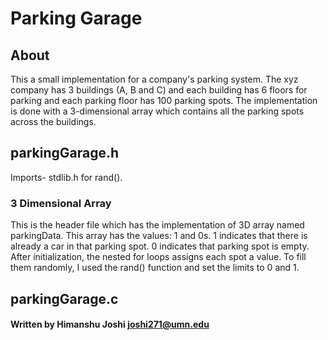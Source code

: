 # Parking Garage

## About
This a small implementation for a company's parking system. The xyz company has 3 buildings (A, B and C)
and each building has 6 floors for parking and each parking floor has 100 parking spots. The implementation
is done with a 3-dimensional array which contains all the parking spots across the buildings.

## parkingGarage.h
Imports- stdlib.h for rand().

### 3 Dimensional Array
This is the header file which has the implementation of 3D array named parkingData. This array has the values:
1 and 0s. 1 indicates that there is already a car in that parking spot. 0 indicates that parking spot is empty.
After initialization, the nested for loops assigns each spot a value. To fill them randomly, I used the rand() function
and set the limits to 0 and 1.





## parkingGarage.c






#### Written by Himanshu Joshi joshi271@umn.edu
